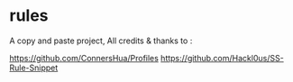 # rules

A copy and paste project, All credits & thanks to :

https://github.com/ConnersHua/Profiles
https://github.com/Hackl0us/SS-Rule-Snippet
